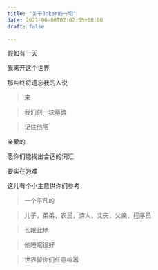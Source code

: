 ```yaml
---
title: "关于Joker的一切"
date: 2021-06-06T02:02:55+08:00
draft: false

---
```

假如有一天

我离开这个世界

那些终将遗忘我的人说

>来

>我们刻一块墓碑

>记住他吧

亲爱的

愿你们能找出合适的词汇

要实在为难

这儿有个小主意供你们参考

> 一个平凡的

> 儿子，弟弟，农民，诗人，丈夫，父亲，程序员

> 长眠此地

> 他睡眠很好

> 世界留你们任意喧嚣
